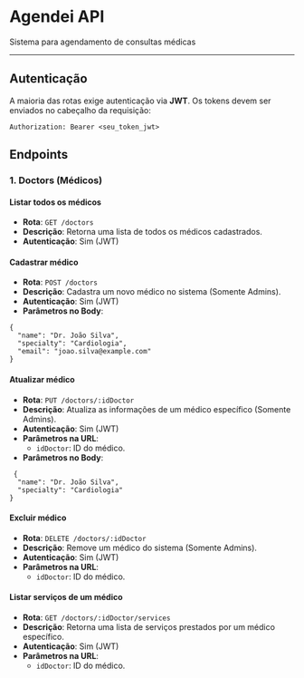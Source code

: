 # Agendei API
Sistema para agendamento de consultas médicas

---

## **Autenticação**
A maioria das rotas exige autenticação via **JWT**. Os tokens devem ser enviados no cabeçalho da requisição:

```http
Authorization: Bearer <seu_token_jwt>
```
## **Endpoints**

### **1. Doctors (Médicos)**

#### **Listar todos os médicos**

-   **Rota**: `GET /doctors`
-   **Descrição**: Retorna uma lista de todos os médicos cadastrados.
-   **Autenticação**: Sim (JWT)

#### **Cadastrar médico**

-   **Rota**: `POST /doctors`
-   **Descrição**: Cadastra um novo médico no sistema (Somente Admins).
-   **Autenticação**: Sim (JWT)
-   **Parâmetros no Body**:
```    
{
  "name": "Dr. João Silva",
  "specialty": "Cardiologia",
  "email": "joao.silva@example.com"
}
```

#### **Atualizar médico**

-   **Rota**: `PUT /doctors/:idDoctor`
-   **Descrição**: Atualiza as informações de um médico específico (Somente Admins).
-   **Autenticação**: Sim (JWT)
-   **Parâmetros na URL**:
    -   `idDoctor`: ID do médico.
-   **Parâmetros no Body**:
```
 {
  "name": "Dr. João Silva",
  "specialty": "Cardiologia"
}
```
#### **Excluir  médico**

-   **Rota**: `DELETE /doctors/:idDoctor`
-   **Descrição**: Remove um médico do sistema (Somente Admins).
-   **Autenticação**: Sim (JWT)
-   **Parâmetros na URL**:
    -   `idDoctor`: ID do médico.
#### **Listar serviços de um médico**

-   **Rota**: `GET /doctors/:idDoctor/services`
-   **Descrição**: Retorna uma lista de serviços prestados por um médico específico.
-   **Autenticação**: Sim (JWT)
-   **Parâmetros na URL**:
    -   `idDoctor`: ID do médico.



